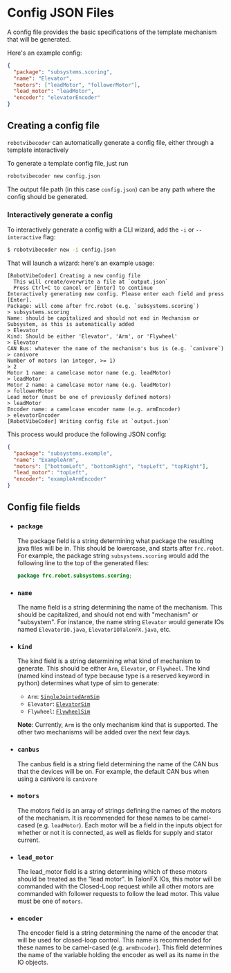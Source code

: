 # Config JSON Files

A config file provides the basic specifications of the template mechanism that will be generated.

Here's an example config:

```json
{
  "package": "subsystems.scoring",
  "name": "Elevator",
  "motors": ["leadMotor", "followerMotor"],
  "lead_motor": "leadMotor",
  "encoder": "elevatorEncoder"
}
```

## Creating a config file

`robotvibecoder` can automatically generate a config file, either through a template interactively

To generate a template config file, just run

```sh
robotvibecoder new config.json
```

The output file path (in this case `config.json`) can be any path where the config should be generated.

### Interactively generate a config

To interactively generate a config with a CLI wizard, add the `-i` or `--interactive` flag:

```sh
$ robotvibecoder new -i config.json
```

That will launch a wizard: here's an example usage:

```
[RobotVibeCoder] Creating a new config file
  This will create/overwrite a file at `output.json`
  Press Ctrl+C to cancel or [Enter] to continue
Interactively generating new config. Please enter each field and press [Enter].
Package: will come after frc.robot (e.g. `subsystems.scoring`)
> subsystems.scoring
Name: should be capitalized and should not end in Mechanism or Subsystem, as this is automatically added
> Elevator
Kind: Should be either 'Elevator', 'Arm', or 'Flywheel'
> Elevator
CAN Bus: whatever the name of the mechanism's bus is (e.g. `canivore`)
> canivore
Number of motors (an integer, >= 1)
> 2
Motor 1 name: a camelcase motor name (e.g. leadMotor)
> leadMotor
Motor 2 name: a camelcase motor name (e.g. leadMotor)
> followerMotor
Lead motor (must be one of previously defined motors)
> leadMotor
Encoder name: a camelcase encoder name (e.g. armEncoder)
> elevatorEncoder
[RobotVibeCoder] Writing config file at `output.json`
```

This process would produce the following JSON config:

```json
{
  "package": "subsystems.example",
  "name": "ExampleArm",
  "motors": ["bottomLeft", "bottomRight", "topLeft", "topRight"],
  "lead_motor": "topLeft",
  "encoder": "exampleArmEncoder"
}
```

## Config file fields

- ### `package`

  The package field is a string determining what package the resulting java files will be in. This should be lowercase, and starts after `frc.robot`. For example, the package string `subsystems.scoring` would add the following line to the top of the generated files:

  ```java
  package frc.robot.subsystems.scoring;
  ```

- ### `name`

  The name field is a string determining the name of the mechanism. This should be capitalized, and should not end with "mechanism" or "subsystem". For instance, the name string `Elevator` would generate IOs named `ElevatorIO.java`, `ElevatorIOTalonFX.java`, etc.

- ### `kind`

  The kind field is a string determining what kind of mechanism to generate. This should be either `Arm`, `Elevator`, or `Flywheel`. The kind (named kind instead of type because type is a reserved keyword in python) determines what type of sim to generate:
  
  - `Arm`: [`SingleJointedArmSim`](https://github.wpilib.org/allwpilib/docs/release/java/edu/wpi/first/wpilibj/simulation/SingleJointedArmSim.html)
  - `Elevator`: [`ElevatorSim`](https://github.wpilib.org/allwpilib/docs/release/java/edu/wpi/first/wpilibj/simulation/ElevatorSim.html)
  - `Flywheel`: [`FlywheelSim`](https://github.wpilib.org/allwpilib/docs/release/java/edu/wpi/first/wpilibj/simulation/FlywheelSim.html)

  **Note**: Currently, `Arm` is the only mechanism kind that is supported. The other two mechanisms will be added over the next few days.

- ### `canbus`

  The canbus field is a string field determining the name of the CAN bus that the devices will be on. For example, the default CAN bus when using a canivore is `canivore`

- ### `motors`

  The motors field is an array of strings defining the names of the motors of the mechanism. It is recommended for these names to be camel-cased (e.g. `leadMotor`). Each motor will be a field in the inputs object for whether or not it is connected, as well as fields for supply and stator current.

- ### `lead_motor`

  The lead_motor field is a string determining which of these motors should be treated as the "lead motor". In TalonFX IOs, this motor will be commanded with the Closed-Loop request while all other motors are commanded with follower requests to follow the lead motor. This value must be one of `motors`.

- ### `encoder`

  The encoder field is a string determining the name of the encoder that will be used for closed-loop control. This name is recommended for these names to be camel-cased (e.g. `armEncoder`). This field determines the name of the variable holding the encoder as well as its name in the IO objects.
